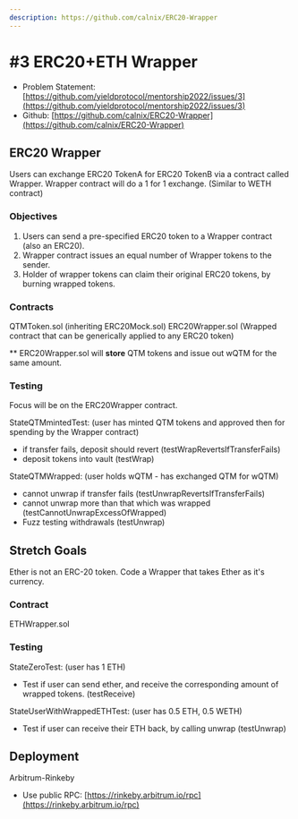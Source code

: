 ```yaml
---
description: https://github.com/calnix/ERC20-Wrapper
---
```


# #3 ERC20+ETH Wrapper

* Problem Statement: [https://github.com/yieldprotocol/mentorship2022/issues/3](https://github.com/yieldprotocol/mentorship2022/issues/3)
* Github: [https://github.com/calnix/ERC20-Wrapper](https://github.com/calnix/ERC20-Wrapper)

## ERC20 Wrapper

Users can exchange ERC20 TokenA for ERC20 TokenB via a contract called Wrapper. Wrapper contract will do a 1 for 1 exchange. (Similar to WETH contract)

### Objectives

1. Users can send a pre-specified ERC20 token to a Wrapper contract (also an ERC20).
2. Wrapper contract issues an equal number of Wrapper tokens to the sender.
3. Holder of wrapper tokens can claim their original ERC20 tokens, by burning wrapped tokens.

### Contracts

QTMToken.sol (inheriting ERC20Mock.sol) ERC20Wrapper.sol (Wrapped contract that can be generically applied to any ERC20 token)

\*\* ERC20Wrapper.sol will **store** QTM tokens and issue out wQTM for the same amount.

### Testing

Focus will be on the ERC20Wrapper contract.

StateQTMmintedTest: (user has minted QTM tokens and approved then for spending by the Wrapper contract)

* if transfer fails, deposit should revert (testWrapRevertsIfTransferFails)
* deposit tokens into vault (testWrap)

StateQTMWrapped: (user holds wQTM - has exchanged QTM for wQTM)

* cannot unwrap if transfer fails (testUnwrapRevertsIfTransferFails)
* cannot unwrap more than that which was wrapped (testCannotUnwrapExcessOfWrapped)
* Fuzz testing withdrawals (testUnwrap)

## Stretch Goals

Ether is not an ERC-20 token. Code a Wrapper that takes Ether as it's currency.

### Contract

ETHWrapper.sol

### Testing

StateZeroTest: (user has 1 ETH)

* Test if user can send ether, and receive the corresponding amount of wrapped tokens. (testReceive)

StateUserWithWrappedETHTest: (user has 0.5 ETH, 0.5 WETH)

* Test if user can receive their ETH back, by calling unwrap (testUnwrap)

## Deployment

Arbitrum-Rinkeby

* Use public RPC: [https://rinkeby.arbitrum.io/rpc](https://rinkeby.arbitrum.io/rpc)
